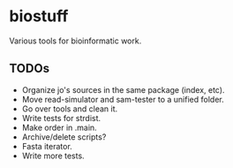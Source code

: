 biostuff
========

Various tools for bioinformatic work.

TODOs
-----

* Organize jo's sources in the same package (index, etc).
* Move read-simulator and sam-tester to a unified folder.
* Go over tools and clean it.
* Write tests for strdist.
* Make order in .main.
* Archive/delete scripts?
* Fasta iterator.
* Write more tests.

